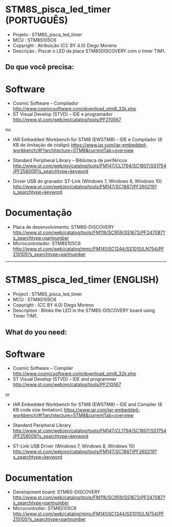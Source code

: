 STM8S_pisca_led_timer (PORTUGUÊS)
==============
- Projeto    : STM8S_pisca_led_timer
- MCU        : STM8S105C6
- Copyright  : Atribuição (CC BY 4.0) Diego Moreno
- Descrição  : Piscar o LED da placa STM8SDISCOVERY com o timer TIM1.

Do que você precisa:
--------------
# **Software**
- Cosmic Software – Compilador
http://www.cosmicsoftware.com/download_stm8_32k.php
- ST Visual Develop (STVD) – IDE e programador
http://www.st.com/web/en/catalog/tools/PF210567

ou
- IAR Embedded Workbench for STM8 (EWSTM8) – IDE e Compilador (8 KB de limitação de código)
https://www.iar.com/iar-embedded-workbench/#!?architecture=STM8&currentTab=overview


- Standard Peripheral Library – Biblioteca de periféricos
http://www.st.com/web/en/catalog/tools/FM147/CL1794/SC1807/SS1754/PF258009?s_searchtype=keyword
- Driver USB do gravador ST-Link (Windows 7, Windows 8, Windows 10)
http://www.st.com/web/en/catalog/tools/FM147/SC1887/PF260219?s_searchtype=keyword

# **Documentação**
- Placa de desenvolvimento: STM8S-DISCOVERY
http://www.st.com/web/catalog/tools/FM116/SC959/SS1673/PF247087?s_searchtype=partnumber
- Microcontrolador: STM8S105C6
http://www.st.com/web/catalog/mmc/FM141/SC1244/SS1010/LN754/PF215105?s_searchtype=partnumber

---------------------------------------------------------------------------------

STM8S_pisca_led_timer (ENGLISH)
==============
- Project     : STM8S_pisca_led_timer
- MCU         : STM8S105C6
- Copyright   : (CC BY 4.0) Diego Moreno
- Description : Blinks the LED in the STM8S-DISCOVERY board using Timer TIM1.

What do you need:
--------------
# **Software**
- Cosmic Software – Compiler
http://www.cosmicsoftware.com/download_stm8_32k.php
- ST Visual Develop (STVD) – IDE and programmer
http://www.st.com/web/en/catalog/tools/PF210567

or
- IAR Embedded Workbench for STM8 (EWSTM8) – IDE and Compiler (8 KB code size limitation)
https://www.iar.com/iar-embedded-workbench/#!?architecture=STM8&currentTab=overview

- Standard Peripheral Library
http://www.st.com/web/en/catalog/tools/FM147/CL1794/SC1807/SS1754/PF258009?s_searchtype=keyword
- ST-Link USB Driver (Windows 7, Windows 8, Windows 10)
http://www.st.com/web/en/catalog/tools/FM147/SC1887/PF260219?s_searchtype=keyword

# **Documentation**
- Development board: STM8S-DISCOVERY
http://www.st.com/web/catalog/tools/FM116/SC959/SS1673/PF247087?s_searchtype=partnumber
- Microcontroller: STM8S105C6
http://www.st.com/web/catalog/mmc/FM141/SC1244/SS1010/LN754/PF215105?s_searchtype=partnumber